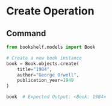 # Create Operation

## Command

```python
from bookshelf.models import Book

# Create a new book instance
book = Book.objects.create(
    title="1984",
    author="George Orwell",
    publication_year=1949
)

book  # Expected Output: <Book: 1984>
